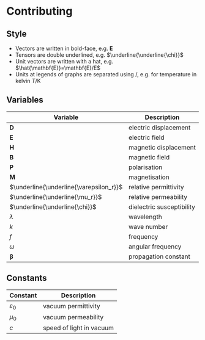# Contributing

## Style

- Vectors are written in bold-face, e.g. $\mathbf{E}$
- Tensors are double underlined, e.g. $\underline{\underline{\chi}}$
- Unit vectors are written with a hat, e.g. $\hat{\mathbf{E}}=\mathbf{E}/E$
- Units at legends of graphs are separated using $/$, e.g. for temperature in kelvin $T/\mathrm{K}$

## Variables

| Variable                                | Description               |
| --------------------------------------- | ------------------------- |
| $\mathbf{D}$                            | electric displacement     |
| $\mathbf{E}$                            | electric field            |
| $\mathbf{H}$                            | magnetic displacement     |
| $\mathbf{B}$                            | magnetic field            |
| $\mathbf{P}$                            | polarisation              |
| $\mathbf{M}$                            | magnetisation             |
| $\underline{\underline{\varepsilon_r}}$ | relative permittivity     |
| $\underline{\underline{\mu_r}}$         | relative permeability     |
| $\underline{\underline{\chi}}$          | dielectric susceptibility |
| $\lambda$                               | wavelength                |
| $k$                                     | wave number               |
| $f$                                     | frequency                 |
| $\omega$                                | angular frequency         |
| $\boldsymbol\beta$                      | propagation constant      |

## Constants

| Constant        | Description              |
| --------------- | ------------------------ |
| $\varepsilon_0$ | vacuum permittivity      |
| $\mu_0$         | vacuum permeability      |
| $c$             | speed of light in vacuum |